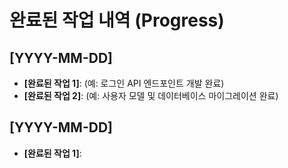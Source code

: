 # 완료된 작업 내역 (Progress)

## [YYYY-MM-DD]  
- **[완료된 작업 1]**: (예: 로그인 API 엔드포인트 개발 완료)  
- **[완료된 작업 2]**: (예: 사용자 모델 및 데이터베이스 마이그레이션 완료)

## [YYYY-MM-DD]  
- **[완료된 작업 1]**:

